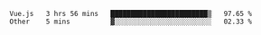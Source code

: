 <!--START_SECTION:waka-->

```text
Vue.js   3 hrs 56 mins   ████████████████████████▒   97.65 %
Other    5 mins          ▓░░░░░░░░░░░░░░░░░░░░░░░░   02.33 %
```

<!--END_SECTION:waka-->
